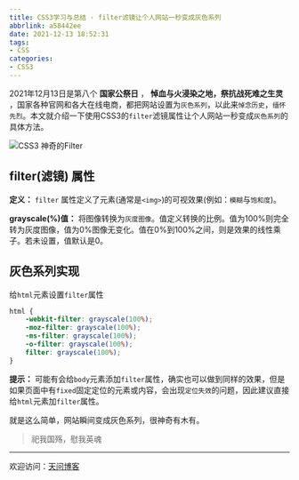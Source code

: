 ```yaml
---
title: CSS3学习与总结 · filter滤镜让个人网站一秒变成灰色系列
abbrlink: a58442ee
date: 2021-12-13 18:52:31
tags:
- CSS
categories:
- CSS3
---
```


2021年12月13日是第八个 **国家公祭日** ， **悼血与火浸染之地，祭抗战死难之生灵** ，国家各种官网和各大在线电商，都把网站设置为`灰色系列`，以此来`悼念历史`，`缅怀先烈`。本文就介绍一下使用CSS3的`filter`滤镜属性让个人网站一秒变成`灰色系列`的具体方法。

![CSS3 神奇的Filter](https://tiven.cn/static/img/img-gray-theme-Nkzv8s4Usye5sEpzP6GQ8.jpg)

[//]: # (<!-- more -->)

## filter(滤镜) 属性

**定义：** `filter` 属性定义了元素(通常是`<img>`)的可视效果(例如：`模糊`与`饱和度`)。

**grayscale(%)值：** 将图像转换为`灰度图像`。值定义转换的比例。值为100%则完全转为灰度图像，值为0%图像无变化。值在0%到100%之间，则是效果的线性乘子。若未设置，值默认是0。

## 灰色系列实现

给`html`元素设置`filter`属性

```css
html {
    -webkit-filter: grayscale(100%);
    -moz-filter: grayscale(100%);
    -ms-filter: grayscale(100%);
    -o-filter: grayscale(100%);
    filter: grayscale(100%);
}
```

**提示：** 可能有会给`body`元素添加`filter`属性，确实也可以做到同样的效果，但是如果页面中有`fixed`固定定位的元素或内容，会出现`定位失效`的问题，因此建议直接给`html`元素加`filter`属性。

就是这么简单，网站瞬间变成灰色系列，很神奇有木有。

>祀我国殇，慰我英魂

---

欢迎访问：[天问博客](https://tiven.cn/p/a58442ee/ "天问博客")
